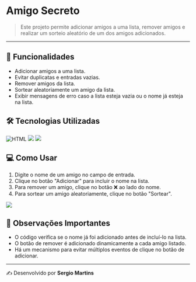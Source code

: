 # Amigo Secreto

> Este projeto permite adicionar amigos a uma lista, remover amigos e realizar um sorteio aleatório de um dos amigos adicionados.

---

## 📌 Funcionalidades
- Adicionar amigos a uma lista.
- Evitar duplicatas e entradas vazias.
- Remover amigos da lista.
- Sortear aleatoriamente um amigo da lista.
- Exibir mensagens de erro caso a lista esteja vazia ou o nome já esteja na lista.



## 🛠️ Tecnologias Utilizadas
![HTML](https://img.shields.io/badge/HTML5-E34F26?style=for-the-badge&logo=html5&logoColor=white) ![](https://img.shields.io/badge/CSS3-1572B6?style=for-the-badge&logo=css3&logoColor=white) ![](https://img.shields.io/badge/JavaScript-323330?style=for-the-badge&logo=javascript&logoColor=F7DF1E
)



## 💻 Como Usar
1. Digite o nome de um amigo no campo de entrada.
2. Clique no botão "Adicionar" para incluir o nome na lista.
3. Para remover um amigo, clique no botão ❌ ao lado do nome.
4. Para sortear um amigo aleatoriamente, clique no botão "Sortear".

![](https://s2.ezgif.com/tmp/ezgif-22c9627c3b7bf.gif)

## 📌 Observações Importantes
- O código verifica se o nome já foi adicionado antes de incluí-lo na lista.
- O botão de remover é adicionado dinamicamente a cada amigo listado.
- Há um mecanismo para evitar múltiplos eventos de clique no botão de adicionar.




---
✍️ Desenvolvido por **Sergio Martins**
